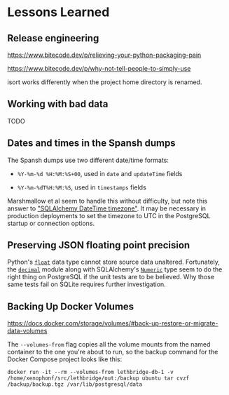 # Lessons Learned

## Release engineering

https://www.bitecode.dev/p/relieving-your-python-packaging-pain

https://www.bitecode.dev/p/why-not-tell-people-to-simply-use

isort works differently when the project home directory is renamed.

## Working with bad data

TODO

## Dates and times in the Spansh dumps

The Spansh dumps use two different date/time formats:

- `%Y-%m-%d %H:%M:%S+00`, used in `date` and `updateTime` fields

- `%Y-%m-%dT%H:%M:%S`, used in `timestamps` fields

Marshmallow et al seem to handle this without difficulty, but note this answer to ["SQLAlchemy DateTime timezone"](https://stackoverflow.com/questions/414952/sqlalchemy-datetime-timezone#462028).  It may be necessary in production deployments to set the timezone to UTC in the PostgreSQL startup or connection options.

## Preserving JSON floating point precision

Python's [`float`](https://docs.python.org/3/library/functions.html#float) data type cannot store source data unaltered.  Fortunately, the [`decimal`](https://docs.python.org/3/library/decimal.html) module along with SQLAlchemy's [`Numeric`](https://docs.sqlalchemy.org/en/20/core/type_basics.html#sqlalchemy.types.Numeric) type seem to do the right thing on PostgreSQL if the unit tests are to be believed.  Why those same tests fail on SQLite requires further investigation.

## Backing Up Docker Volumes

https://docs.docker.com/storage/volumes/#back-up-restore-or-migrate-data-volumes

The `--volumes-from` flag copies all the volume mounts from the named container to the one you're about to run, so the backup command for the Docker Compose project looks like this:

```
docker run -it --rm --volumes-from lethbridge-db-1 -v /home/xenophonf/src/lethbridge/out:/backup ubuntu tar cvzf /backup/backup.tgz /var/lib/postgresql/data
```
